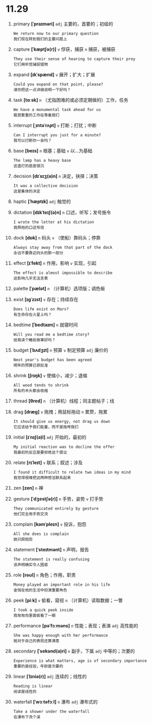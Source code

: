 # 11.29


1. primary **[ˈpraɪməri]** `adj` 主要的，首要的；初级的
    ```
    We return now to our primary question
    我们现在转到我们的主要问题上
    ```

2. capture **[ˈkæptʃə(r)]** `v` 俘获，捕获 `n` 捕获，被捕获
    ```
    They use their sense of hearing to capture their prey
    它们用听觉捕捉猎物
    ```

3. expand **[ɪkˈspænd]** `v` 展开；扩大；扩展
    ```
    Could you expand on that point, please?
    请你把这一点详细说明一下好吗？
    ```

4. task **[tɑːsk]** `n` （尤指困难的或必须定期做的）工作，任务
    ```
    We have a monumental task ahead for us
    极其繁重的工作在等着我们
    ```

5. interrupt **[ˌɪntəˈrʌpt]** `v` 打断；打扰；中断
    ```
    Can I interrupt you just for a minute?
    我可以打断你一会吗？
    ```

6. base **[beɪs]** `n` 根基；基础 `v` 以...为基础
    ```
    The lamp has a heavy base
    这盏灯的底座很沉
    ```

7. decision **[dɪˈsɪʒ(ə)n]** `n` 决定，抉择；决策
    ```
    It was a collective decision
    这是集体的决定
    ```

8. haptic **[ˈhæptɪk]** `adj` 触觉的

9. dictation **[dɪkˈteɪʃ(ə)n]** `n` 口述，听写；发号施令
    ```
    I wrote the letter at his dictation
    我照他的口述写信
    ```

10. dock **[dɒk]** `n` 码头 `v` （使船）靠码头；停靠
    ```
    Always stay away from that part of the dock
    永远不要靠近码头的那一部分
    ```

11. effect **[ɪˈfekt]** `n` 作用，影响 `v` 实现，引起
    ```
    The effect is almost impossible to describe
    这影响几乎无法言表
    ```

12. palette **[ˈpælət]** `n` （计算机）选项版；调色板

13. exist **[ɪɡˈzɪst]** `v` 存在；持续存在
    ```
    Does life exist on Mars?
    有生命存在火星上吗？
    ```

14. bedtime **[ˈbedtaɪm]** `n` 就寝时间
    ```
    Will you read me a bedtime story?
    给我读个睡前故事好吗？
    ```

15. budget **[ˈbʌdʒɪt]** `n` 预算 `v` 制定预算 `adj` 廉价的
    ```
    Next year's budget has been agreed
    明年的预算已获批准
    ```

16. shrink **[ʃrɪŋk]** `v` 使缩小，减少；退缩
    ```
    All wood tends to shrink
    所有的木头都会收缩
    ```

17. thread **[θred]** `n` （计算机）线程；同主题帖子；线

18. drag **[dræɡ]** `v` 拖拽；用鼠标拖动 `n` 累赘，拖累
    ```
    It should give us energy, not drag us down
    它应该给予我们能量，而不是拖垮我们
    ```

19. initial **[ɪˈnɪʃ(ə)l]** `adj` 开始的，最初的
    ```
    My initial reaction was to decline the offer
    我最初的反应是要拒绝这个提议
    ```

20. relate **[rɪˈleɪt]** `v` 联系；叙述；涉及
    ```
    I found it difficult to relate two ideas in my mind
    我觉得很难把这两种想法联系起来
    ```

21. zen **[zen]** `n` 禅

22. gesture **[ˈdʒestʃə(r)]** `n` 手势，姿势 `v` 打手势
    ```
    They communicated entirely by gesture
    他们完全用手势交流
    ```

23. complain **[kəmˈpleɪn]** `v` 投诉，抱怨
    ```
    All she does is complain
    她只顾抱怨
    ```

24. statement **[ˈsteɪtmənt]** `n` 声明，报告
    ```
    The statement is really confusing
    该声明确实令人困惑
    ```

25. role **[rəʊl]** `n` 角色；作用，职责
    ```
    Money played an important role in his life
    金钱在他的生活中扮演重要角色
    ```

26. peek **[piːk]** `v` 偷看，窥视 `n` （计算机）读取数据；一瞥
    ```
    I took a quick peek inside
    我匆匆向里面偷看了一眼
    ```

27. performance **[pəˈfɔːməns]** `n` 性能；表现；表演 `adj` 高性能的
    ```
    She was happy enough with her performance
    她对于自己的表现还算满意
    ```

28. secondary **[ˈsekənd(ə)ri]** `n` 副手，下属 `adj` 中等的；次要的
    ```
    Experience is what matters, age is of secondary importance
    重要的是经验，年龄是次要的
    ```

29. linear **[ˈlɪniə(r)]** `adj` 连续的；线性的
    ```
    Reading is linear
    阅读是线性的
    ```

30. waterfall **[ˈwɔːtəfɔːl]** `n` 瀑布 `adj` 瀑布式的
    ```
    Take a shower under the waterfall
    在瀑布下洗个澡
    ```
